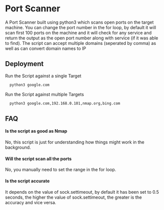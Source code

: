 
# Port Scanner

A Port Scanner built using python3 which scans open ports on the target machine. You can change the port number in the for loop, by default it will scan first 100 ports on the machine and it will check for any service and return the output as the open port number along with service (if it was able to find). The script can accept multiple domains (seperated by comma) as well as can convert domain names to IP 


## Deployment

Run the Script against a single Target

```bash
  python3 google.com
```
Run the Script against multiple Targets

```bash
  python3 google.com,192.168.0.101,nmap.org,bing.com
```
  
## FAQ

#### Is the script as good as Nmap

No, this script is just for understanding how things might work in the background.

#### Will the script scan all the ports

No, you manually need to set the range in the for loop.

#### Is the script accurate

It depends on the value of sock.settimeout, by default it has been set to 0.5 seconds, the higher the value of sock.settimeout, the greater is the accuracy and vice versa.

  
